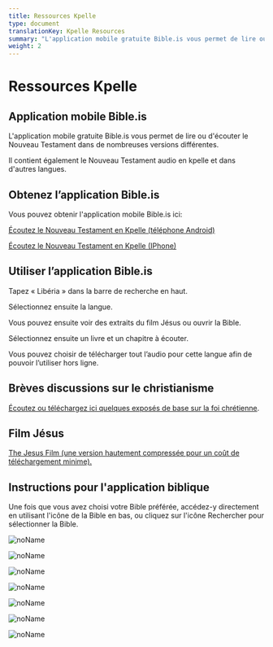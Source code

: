 ```yaml
---
title: Ressources Kpelle
type: document
translationKey: Kpelle Resources
summary: "L'application mobile gratuite Bible.is vous permet de lire ou d'écouter le Nouveau Testament dans de nombreuses versions différentes."
weight: 2
---
```

# Ressources Kpelle

## Application mobile Bible.is

L'application mobile gratuite Bible.is vous permet de lire ou d'écouter le Nouveau Testament dans de nombreuses versions différentes.

Il contient également le Nouveau Testament audio en kpelle et dans d'autres langues.

## Obtenez l’application Bible.is

Vous pouvez obtenir l'application mobile Bible.is ici:

[Écoutez le Nouveau Testament en Kpelle (téléphone Android)](https://play.google.com/store/apps/details?id=com.faithcomesbyhearing.android.bibleis)

[Écoutez le Nouveau Testament en Kpelle (IPhone)](https://apps.apple.com/us/app/bible-audio-video-bibles/id378075859)

## Utiliser l’application Bible.is

Tapez « Libéria » dans la barre de recherche en haut.

Sélectionnez ensuite la langue.

Vous pouvez ensuite voir des extraits du film Jésus ou ouvrir la Bible.

Sélectionnez ensuite un livre et un chapitre à écouter.

Vous pouvez choisir de télécharger tout l’audio pour cette langue afin de pouvoir l’utiliser hors ligne.

## Brèves discussions sur le christianisme

[Écoutez ou téléchargez ici quelques exposés de base sur la foi chrétienne](https://od.lk/fl/MTJfMTExMTU3M18).

## Film Jésus

[The Jesus Film (une version hautement compressée pour un coût de téléchargement minime).](https://drive.google.com/file/d/1nOAb9jXbzWyVNTauhuB0Yv6ViKw8bU4Y/view?usp=partage)

## Instructions pour l'application biblique

Une fois que vous avez choisi votre Bible préférée, accédez-y directement en utilisant l'icône de la Bible en bas, ou cliquez sur l'icône Rechercher pour sélectionner la Bible.

![noName](/media/Kpelle-Resources/e28b1e2d8cfdcd0640f6cadfc1dabee9.png)

![noName](/media/Kpelle-Resources/58f778207bedfaeb0e541a2c99e19bd2.png)

![noName](/media/Kpelle-Resources/801adba52d6cc6c89871f8eadaeb04eb.png)

![noName](/media/Kpelle-Resources/39189fec1b0e41adc701dc2cb4f1c950.png)

![noName](/media/Kpelle-Resources/3eb44d9dd8e1902ce8621a309fc2b31e.png)

![noName](/media/Kpelle-Resources/dfd07d1a2a0b46c3a85bb06a80f9648b.png)

![noName](/media/Kpelle-Resources/4a12520b6bc609f006fad94b3446f2d0.png)
